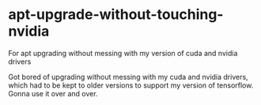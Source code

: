 # apt-upgrade-without-touching-nvidia
For apt upgrading without messing with my version of cuda and nvidia drivers

Got bored of upgrading without messing with my cuda and nvidia drivers, which had to be kept to older versions to support my version of tensorflow. Gonna use it over and over.
